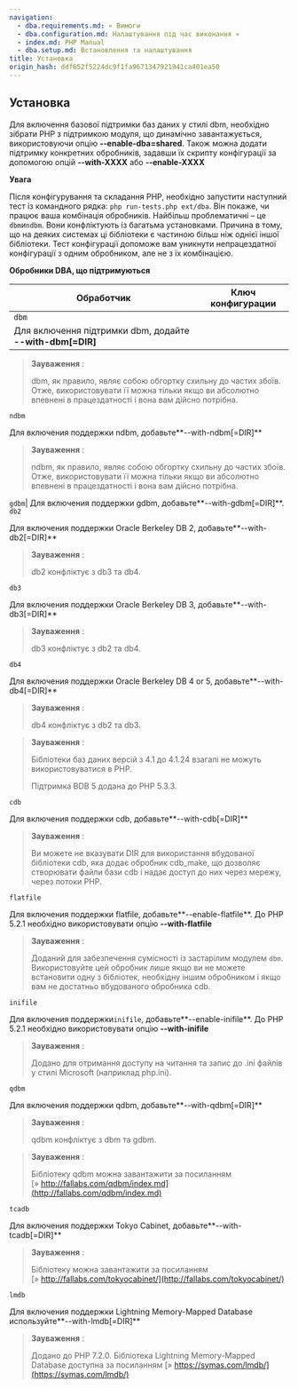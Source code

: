 ```yaml
---
navigation:
  - dba.requirements.md: « Вимоги
  - dba.configuration.md: Налаштування під час виконання »
  - index.md: PHP Manual
  - dba.setup.md: Встановлення та налаштування
title: Установка
origin_hash: ddf652f5224dc9f1fa9671347921941ca401ea50
---
```

## Установка

Для включення базової підтримки баз даних у стилі dbm, необхідно зібрати PHP з підтримкою модуля, що динамічно завантажується, використовуючи опцію **\--enable-dba=shared**. Також можна додати підтримку конкретних обробників, задавши їх скрипту конфігурації за допомогою опцій **\--with-XXXX** або **\--enable-XXXX**

**Увага**

Після конфігурування та складання PHP, необхідно запустити наступний тест із командного рядка: `php run-tests.php ext/dba`. Він покаже, чи працює ваша комбінація обробників. Найбільш проблематичні – це `dbm`и`ndbm`. Вони конфліктують із багатьма установками. Причина в тому, що на деяких системах ці бібліотеки є частиною більш ніж однієї іншої бібліотеки. Тест конфігурації допоможе вам уникнути непрацездатної конфігурації з одним обробником, але не з їх комбінацією.

**Обробники DBA, що підтримуються**

| Обработчик | Ключ конфигурации |
| --- | --- |
| `dbm` |  |
| Для включення підтримки dbm, додайте **\--with-dbm\[=DIR\]** |  |

> **Зауваження** :
> 
> dbm, як правило, являє собою обгортку схильну до частих збоїв. Отже, використовувати її можна тільки якщо ви абсолютно впевнені в працездатності і вона вам дійсно потрібна.

`ndbm`

Для включения поддержки ndbm, добавьте**\--with-ndbm\[=DIR\]**

> **Зауваження** :
> 
> ndbm, як правило, являє собою обгортку схильну до частих збоїв. Отже, використовувати її можна тільки якщо ви абсолютно впевнені в працездатності і вона вам дійсно потрібна.

`gdbm`| Для включения поддержки gdbm, добавьте**\--with-gdbm\[=DIR\]**. `db2`

Для включения поддержки Oracle Berkeley DB 2, добавьте**\--with-db2\[=DIR\]**

> **Зауваження** :
> 
> db2 конфліктує з db3 та db4.

`db3`

Для включения поддержки Oracle Berkeley DB 3, добавьте**\--with-db3\[=DIR\]**

> **Зауваження** :
> 
> db3 конфліктує з db2 та db4.

`db4`

Для включения поддержки Oracle Berkeley DB 4 or 5, добавьте**\--with-db4\[=DIR\]**

> **Зауваження** :
> 
> db4 конфліктує з db2 та db3.

> **Зауваження** :
> 
> Бібліотеки баз даних версій з 4.1 до 4.1.24 взагалі не можуть використовуватися в PHP.
> 
> Підтримка BDB 5 додана до PHP 5.3.3.

`cdb`

Для включения поддержки cdb, добавьте**\--with-cdb\[=DIR\]**

> **Зауваження** :
> 
> Ви можете не вказувати DIR для використання вбудованої бібліотеки cdb, яка додає обробник cdb\_make, що дозволяє створювати файли бази cdb і надає доступ до них через мережу, через потоки PHP.

`flatfile`

Для включения поддержки flatfile, добавьте**\--enable-flatfile**. До PHP 5.2.1 необхідно використовувати опцію **\--with-flatfile**

> **Зауваження** :
> 
> Доданий для забезпечення сумісності із застарілим модулем `dbm`. Використовуйте цей обробник лише якщо ви не можете встановити одну з бібліотек, необхідну іншим обробником і якщо вам не достатньо вбудованого обробника cdb.

`inifile`

Для включения поддержки`inifile`, добавьте**\--enable-inifile**. До PHP 5.2.1 необхідно використовувати опцію **\--with-inifile**

> **Зауваження** :
> 
> Додано для отримання доступу на читання та запис до .ini файлів у стилі Microsoft (наприклад php.ini).

`qdbm`

Для включения поддержки qdbm, добавьте**\--with-qdbm\[=DIR\]**

> **Зауваження** :
> 
> qdbm конфліктує з dbm та gdbm.

> **Зауваження** :
> 
> Бібліотеку qdbm можна завантажити за посиланням [» http://fallabs.com/qdbm/index.md](http://fallabs.com/qdbm/index.md)

`tcadb`

Для включения поддержки Tokyo Cabinet, добавьте**\--with-tcadb\[=DIR\]**

> **Зауваження** :
> 
> Бібліотеку можна завантажити за посиланням [» http://fallabs.com/tokyocabinet/](http://fallabs.com/tokyocabinet/)

`lmdb`

Для включения поддержки Lightning Memory-Mapped Database используйте**\--with-lmdb\[=DIR\]**

> **Зауваження** :
> 
> Додано до PHP 7.2.0. Бібліотека Lightning Memory-Mapped Database доступна за посиланням [» https://symas.com/lmdb/](https://symas.com/lmdb/)

